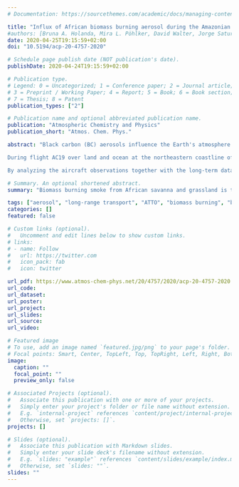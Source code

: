 ```yaml
---
# Documentation: https://sourcethemes.com/academic/docs/managing-content/

title: "Influx of African biomass burning aerosol during the Amazonian dry season through layered transatlantic transport of black carbon-rich smoke"
#authors: [Bruna A. Holanda, Mira L. Pöhlker, David Walter, Jorge Saturno, Matthias Sörgel, Jeannine Ditas, Florian Ditas, Christiane Schulz, Marco Aurélio Franco, Qiaoqiao Wang, Tobias Donth, Paulo Artaxo, Henrique M. J. Barbosa, Stephan Borrmann, Ramon Braga, Joel Brito, Yafang Cheng, Maximilian Dollner, Johannes W. Kaiser, Thomas Klimach, Christoph Knote, Ovid O. Krüger, Daniel Fütterer, Jošt V. Lavrič, Nan Ma, Luiz A. T. Machado, Jing Ming, Fernando G. Morais, Hauke Paulsen, Daniel Sauer, Hans Schlager, Johannes Schneider, Hang Su, Bernadett Weinzierl, Adrian Walser, Manfred Wendisch, Helmut Ziereis, Martin Zöger, Ulrich Pöschl, Meinrat O. Andreae, Christopher Pöhlker]
date: 2020-04-25T19:15:59+02:00
doi: "10.5194/acp-20-4757-2020"

# Schedule page publish date (NOT publication's date).
publishDate: 2020-04-24T19:15:59+02:00

# Publication type.
# Legend: 0 = Uncategorized; 1 = Conference paper; 2 = Journal article;
# 3 = Preprint / Working Paper; 4 = Report; 5 = Book; 6 = Book section;
# 7 = Thesis; 8 = Patent
publication_types: ["2"]

# Publication name and optional abbreviated publication name.
publication: "Atmospheric Chemistry and Physics"
publication_short: "Atmos. Chem. Phys."

abstract: "Black carbon (BC) aerosols influence the Earth's atmosphere and climate, but their microphysical properties, spatiotemporal distribution, and long-range transport are not well constrained. This study presents airborne observations of the transatlantic transport of BC-rich African biomass burning (BB) smoke into the Amazon Basin using a Single Particle Soot Photometer (SP2) as well as several complementary techniques. We base our results on observations of aerosols and trace gases off the Brazilian coast onboard the HALO (High Altitude and LOng range) research aircraft during the ACRIDICON-CHUVA campaign in September 2014.

During flight AC19 over land and ocean at the northeastern coastline of the Amazon Basin, we observed a BC-rich layer at ∼3.5 km altitude with a vertical extension of ∼0.3 km. Backward trajectories suggest that fires in African grasslands, savannas, and shrublands were the main source of this pollution layer and that the observed BB smoke had undergone more than 10 d of atmospheric transport and aging over the South Atlantic before reaching the Amazon Basin. The aged smoke is characterized by a dominant accumulation mode, centered at about 130 nm, with a particle concentration of Nacc=850±330 cm−3. The rBC particles account for ∼15 % of the submicrometer aerosol mass and ∼40 % of the total aerosol number concentration. This corresponds to a mass concentration range from 0.5 to 2 µg m−3 (1st to 99th percentiles) and a number concentration range from 90 to 530 cm−3. Along with rBC, high cCO (150±30 ppb) and cO3 (56±9 ppb) mixing ratios support the biomass burning origin and pronounced photochemical aging of this layer. Upon reaching the Amazon Basin, it started to broaden and to subside, due to convective mixing and entrainment of the BB aerosol into the boundary layer. Satellite observations show that the transatlantic transport of pollution layers is a frequently occurring process, seasonally peaking in August/September.

By analyzing the aircraft observations together with the long-term data from the Amazon Tall Tower Observatory (ATTO), we found that the transatlantic transport of African BB smoke layers has a strong impact on the northern and central Amazonian aerosol population during the BB-influenced season (July to December). In fact, the early BB season (July to September) in this part of the Amazon appears to be dominated by African smoke, whereas the later BB season (October to December) appears to be dominated by South American fires. This dichotomy is reflected in pronounced changes in aerosol optical properties such as the single scattering albedo (increasing from 0.85 in August to 0.90 in November) and the BC-to-CO enhancement ratio (decreasing from 11 to 6 ng m−3 ppb−1). Our results suggest that, despite the high fraction of BC particles, the African BB aerosol acts as efficient cloud condensation nuclei (CCN), with potentially important implications for aerosol–cloud interactions and the hydrological cycle in the Amazon."

# Summary. An optional shortened abstract.
summary: "Biomass burning smoke from African savanna and grassland is transported across the South Atlantic Ocean in defined layers within the free troposphere. The combination of in situ aircraft and ground-based measurements aided by satellite observations showed that these layers are transported into the Amazon Basin during the early dry season. The influx of aged smoke, enriched in black carbon and cloud condensation nuclei, has important implications for the Amazonian aerosol and cloud cycling."

tags: ["aerosol", "long-range transport", "ATTO", "biomass burning", "black carbon", "Amazon"]
categories: []
featured: false

# Custom links (optional).
#   Uncomment and edit lines below to show custom links.
# links:
# - name: Follow
#   url: https://twitter.com
#   icon_pack: fab
#   icon: twitter

url_pdf: https://www.atmos-chem-phys.net/20/4757/2020/acp-20-4757-2020.pdf
url_code:
url_dataset:
url_poster:
url_project:
url_slides:
url_source:
url_video:

# Featured image
# To use, add an image named `featured.jpg/png` to your page's folder.
# Focal points: Smart, Center, TopLeft, Top, TopRight, Left, Right, BottomLeft, Bottom, BottomRight.
image:
  caption: ""
  focal_point: ""
  preview_only: false

# Associated Projects (optional).
#   Associate this publication with one or more of your projects.
#   Simply enter your project's folder or file name without extension.
#   E.g. `internal-project` references `content/project/internal-project/index.md`.
#   Otherwise, set `projects: []`.
projects: []

# Slides (optional).
#   Associate this publication with Markdown slides.
#   Simply enter your slide deck's filename without extension.
#   E.g. `slides: "example"` references `content/slides/example/index.md`.
#   Otherwise, set `slides: ""`.
slides: ""
---
```

